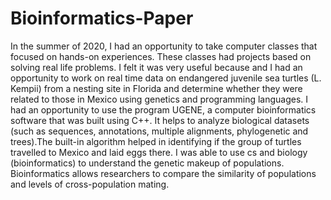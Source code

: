 # Bioinformatics-Paper
In the summer of 2020, I had an opportunity to take computer classes that focused on hands-on
experiences. These classes had projects based on solving real life problems. I felt it was very
useful because and I had an opportunity to work on real time data on endangered juvenile sea
turtles (L. Kempii) from a nesting site in Florida and determine whether they were related to
those in Mexico using genetics and programming languages. I had an opportunity to use the
program UGENE, a computer bioinformatics software that was built using C++. It helps to
analyze biological datasets (such as sequences, annotations, multiple alignments, phylogenetic
and trees).The built-in algorithm helped in identifying if the group of turtles travelled to Mexico
and laid eggs there.
I was able to use cs and biology (bioinformatics) to understand the genetic makeup of
populations. Bioinformatics allows researchers to compare the similarity of populations and
levels of cross-population mating.
